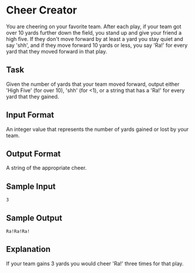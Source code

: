 # Cheer Creator

You are cheering on your favorite team. After each play, if your team got over 10 yards further down the field, you stand up and give your friend a high five. If they don't move forward by at least a yard you stay quiet and say 'shh', and if they move forward 10 yards or less, you say 'Ra!' for every yard that they moved forward in that play.

## Task 
Given the number of yards that your team moved forward, output either 'High Five' (for over 10), 'shh' (for <1), or a string that has a 'Ra!' for every yard that they gained.

## Input Format 
An integer value that represents the number of yards gained or lost by your team.

## Output Format 
A string of the appropriate cheer. 

## Sample Input
```
3
```

## Sample Output
```
Ra!Ra!Ra!
```

## Explanation
If your team gains 3 yards you would cheer 'Ra!' three times for that play.
